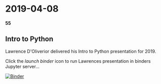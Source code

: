 # 2019-04-08
#### 55

## Intro to Python

Lawrence D'Oliverior delivered his Intro to Python presentation for 2019.

Click the *launch binder* icon to run Lawrences presentation in binders Jupyter server...

[![Binder](https://mybinder.org/badge_logo.svg)](https://mybinder.org/v2/gh/HamPUG/meetings/master?filepath=2019%2F2019-04-08%2Fldo%2FPython%20Intro%20Talk%202019.ipynb)
